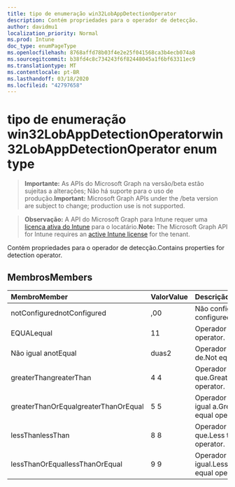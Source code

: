 ```yaml
---
title: tipo de enumeração win32LobAppDetectionOperator
description: Contém propriedades para o operador de detecção.
author: davidmu1
localization_priority: Normal
ms.prod: Intune
doc_type: enumPageType
ms.openlocfilehash: 8768affd78b03f4e2e25f041568ca3b4ecb074a8
ms.sourcegitcommit: b38fd4c8c734243f6f82448045a1f6bf63311ec9
ms.translationtype: MT
ms.contentlocale: pt-BR
ms.lasthandoff: 03/18/2020
ms.locfileid: "42797658"
---
```

# <a name="win32lobappdetectionoperator-enum-type"></a><span data-ttu-id="48791-103">tipo de enumeração win32LobAppDetectionOperator</span><span class="sxs-lookup"><span data-stu-id="48791-103">win32LobAppDetectionOperator enum type</span></span>

> <span data-ttu-id="48791-104">**Importante:** As APIs do Microsoft Graph na versão/beta estão sujeitas a alterações; Não há suporte para o uso de produção.</span><span class="sxs-lookup"><span data-stu-id="48791-104">**Important:** Microsoft Graph APIs under the /beta version are subject to change; production use is not supported.</span></span>

> <span data-ttu-id="48791-105">**Observação:** A API do Microsoft Graph para Intune requer uma [licença ativa do Intune](https://go.microsoft.com/fwlink/?linkid=839381) para o locatário.</span><span class="sxs-lookup"><span data-stu-id="48791-105">**Note:** The Microsoft Graph API for Intune requires an [active Intune license](https://go.microsoft.com/fwlink/?linkid=839381) for the tenant.</span></span>

<span data-ttu-id="48791-106">Contém propriedades para o operador de detecção.</span><span class="sxs-lookup"><span data-stu-id="48791-106">Contains properties for detection operator.</span></span>

## <a name="members"></a><span data-ttu-id="48791-107">Membros</span><span class="sxs-lookup"><span data-stu-id="48791-107">Members</span></span>
|<span data-ttu-id="48791-108">Membro</span><span class="sxs-lookup"><span data-stu-id="48791-108">Member</span></span>|<span data-ttu-id="48791-109">Valor</span><span class="sxs-lookup"><span data-stu-id="48791-109">Value</span></span>|<span data-ttu-id="48791-110">Descrição</span><span class="sxs-lookup"><span data-stu-id="48791-110">Description</span></span>|
|:---|:---|:---|
|<span data-ttu-id="48791-111">notConfigured</span><span class="sxs-lookup"><span data-stu-id="48791-111">notConfigured</span></span>|<span data-ttu-id="48791-112">,0</span><span class="sxs-lookup"><span data-stu-id="48791-112">0</span></span>|<span data-ttu-id="48791-113">Não configurado.</span><span class="sxs-lookup"><span data-stu-id="48791-113">Not configured.</span></span>|
|<span data-ttu-id="48791-114">EQUAL</span><span class="sxs-lookup"><span data-stu-id="48791-114">equal</span></span>|<span data-ttu-id="48791-115">1</span><span class="sxs-lookup"><span data-stu-id="48791-115">1</span></span>|<span data-ttu-id="48791-116">Operador equal.</span><span class="sxs-lookup"><span data-stu-id="48791-116">Equal operator.</span></span>|
|<span data-ttu-id="48791-117">Não igual a</span><span class="sxs-lookup"><span data-stu-id="48791-117">notEqual</span></span>|<span data-ttu-id="48791-118">duas</span><span class="sxs-lookup"><span data-stu-id="48791-118">2</span></span>|<span data-ttu-id="48791-119">Operador diferente de.</span><span class="sxs-lookup"><span data-stu-id="48791-119">Not equal operator.</span></span>|
|<span data-ttu-id="48791-120">greaterThan</span><span class="sxs-lookup"><span data-stu-id="48791-120">greaterThan</span></span>|<span data-ttu-id="48791-121">4 </span><span class="sxs-lookup"><span data-stu-id="48791-121">4</span></span>|<span data-ttu-id="48791-122">Operador maior que.</span><span class="sxs-lookup"><span data-stu-id="48791-122">Greater than operator.</span></span>|
|<span data-ttu-id="48791-123">greaterThanOrEqual</span><span class="sxs-lookup"><span data-stu-id="48791-123">greaterThanOrEqual</span></span>|<span data-ttu-id="48791-124">5 </span><span class="sxs-lookup"><span data-stu-id="48791-124">5</span></span>|<span data-ttu-id="48791-125">Operador maior ou igual a.</span><span class="sxs-lookup"><span data-stu-id="48791-125">Greater than or equal operator.</span></span>|
|<span data-ttu-id="48791-126">lessThan</span><span class="sxs-lookup"><span data-stu-id="48791-126">lessThan</span></span>|<span data-ttu-id="48791-127">8 </span><span class="sxs-lookup"><span data-stu-id="48791-127">8</span></span>|<span data-ttu-id="48791-128">Operador menor que.</span><span class="sxs-lookup"><span data-stu-id="48791-128">Less than operator.</span></span>|
|<span data-ttu-id="48791-129">lessThanOrEqual</span><span class="sxs-lookup"><span data-stu-id="48791-129">lessThanOrEqual</span></span>|<span data-ttu-id="48791-130">9 </span><span class="sxs-lookup"><span data-stu-id="48791-130">9</span></span>|<span data-ttu-id="48791-131">Operador menor ou igual.</span><span class="sxs-lookup"><span data-stu-id="48791-131">Less than or equal operator.</span></span>|



